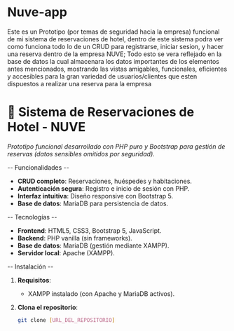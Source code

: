 # Nuve-app
Este es un Prototipo (por temas de seguridad hacia la empresa) funcional de mi sistema de reservaciones de hotel, dentro de este sistema podra ver como funciona todo lo de un CRUD para registrarse, iniciar sesion, y hacer una reserva dentro de la empresa NUVE;
Todo esto se vera reflejado en la base de datos la cual almacenara los datos importantes de los elementos antes mencionados, mostrando las vistas amigables, funcionales, eficientes y accesibles para la gran variedad de usuarios/clientes que esten dispuestos a realizar una reserva para la empresa
# 🏨 Sistema de Reservaciones de Hotel - NUVE  

*Prototipo funcional desarrollado con PHP puro y Bootstrap para gestión de reservas (datos sensibles omitidos por seguridad).*  

-- Funcionalidades --
- **CRUD completo**: Reservaciones, huéspedes y habitaciones.  
- **Autenticación segura**: Registro e inicio de sesión con PHP.  
- **Interfaz intuitiva**: Diseño responsive con Bootstrap 5.  
- **Base de datos**: MariaDB para persistencia de datos.  

-- Tecnologías --  
- **Frontend**: HTML5, CSS3, Bootstrap 5, JavaScript.  
- **Backend**: PHP vanilla (sin frameworks).  
- **Base de datos**: MariaDB (gestión mediante XAMPP).  
- **Servidor local**: Apache (XAMPP).  

-- Instalación -- 
1. **Requisitos**:  
   - XAMPP instalado (con Apache y MariaDB activos).  

2. **Clona el repositorio**:  
   ```bash
   git clone [URL_DEL_REPOSITORIO]  
